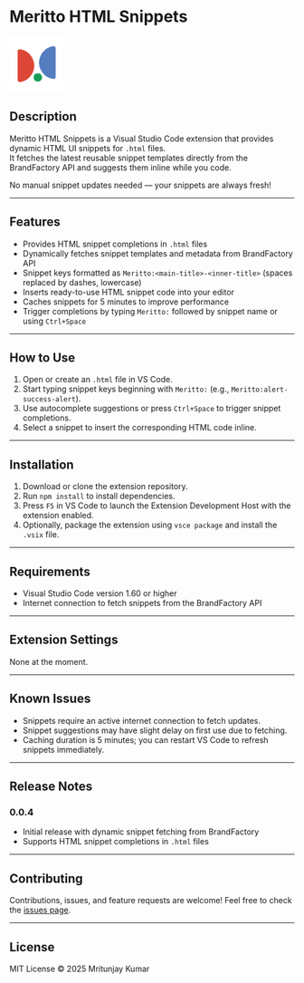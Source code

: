 
# Meritto HTML Snippets

![Extension Icon](media/icon.png)

## Description

Meritto HTML Snippets is a Visual Studio Code extension that provides dynamic HTML UI snippets for `.html` files.  
It fetches the latest reusable snippet templates directly from the BrandFactory API and suggests them inline while you code.  

No manual snippet updates needed — your snippets are always fresh!

---

## Features

- Provides HTML snippet completions in `.html` files
- Dynamically fetches snippet templates and metadata from BrandFactory API
- Snippet keys formatted as `Meritto:<main-title>-<inner-title>` (spaces replaced by dashes, lowercase)
- Inserts ready-to-use HTML snippet code into your editor
- Caches snippets for 5 minutes to improve performance
- Trigger completions by typing `Meritto:` followed by snippet name or using `Ctrl+Space`

---

## How to Use

1. Open or create an `.html` file in VS Code.
2. Start typing snippet keys beginning with `Meritto:` (e.g., `Meritto:alert-success-alert`).
3. Use autocomplete suggestions or press `Ctrl+Space` to trigger snippet completions.
4. Select a snippet to insert the corresponding HTML code inline.

---

## Installation

1. Download or clone the extension repository.
2. Run `npm install` to install dependencies.
3. Press `F5` in VS Code to launch the Extension Development Host with the extension enabled.
4. Optionally, package the extension using `vsce package` and install the `.vsix` file.

---

## Requirements

- Visual Studio Code version 1.60 or higher
- Internet connection to fetch snippets from the BrandFactory API

---

## Extension Settings

None at the moment.

---

## Known Issues

- Snippets require an active internet connection to fetch updates.
- Snippet suggestions may have slight delay on first use due to fetching.
- Caching duration is 5 minutes; you can restart VS Code to refresh snippets immediately.

---

## Release Notes

### 0.0.4

- Initial release with dynamic snippet fetching from BrandFactory
- Supports HTML snippet completions in `.html` files

---

## Contributing

Contributions, issues, and feature requests are welcome! Feel free to check the [issues page](https://github.com/krmritunjay11/meritto-html-snippets/issues).

---

## License

MIT License © 2025 Mritunjay Kumar
